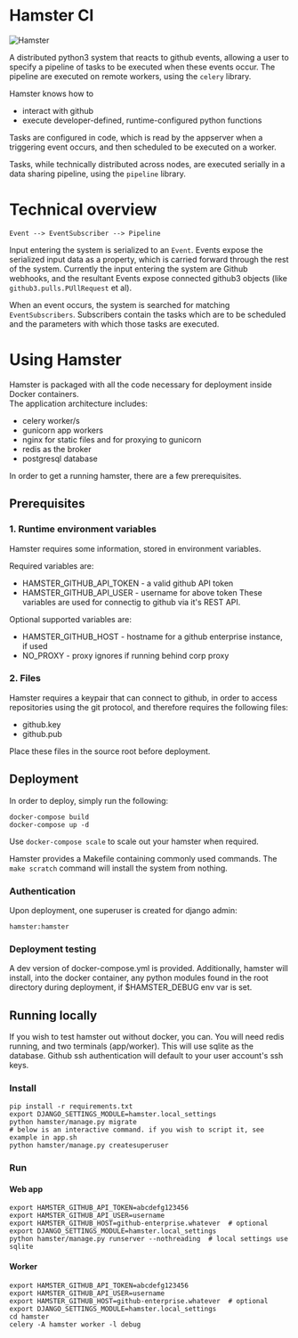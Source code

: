 # Hamster CI
![Hamster](http://i5.glitter-graphics.org/pub/1933/1933385pgqm471nc2.jpg)

A distributed python3 system that reacts to github events, allowing a user to specify a
pipeline of tasks to be executed when these events occur.  The pipeline are executed on 
remote workers, using the `celery` library.

Hamster knows how to 
  - interact with github
  - execute developer-defined, runtime-configured python functions 


Tasks are configured in code, which is read by the appserver when a 
triggering event occurs, and then scheduled to be executed on a worker.


Tasks, while technically distributed across nodes, are executed
serially in a data sharing pipeline, using the `pipeline` library.


# Technical overview

    Event --> EventSubscriber --> Pipeline

Input entering the system is serialized to an `Event`.
Events expose the serialized input data as a property, which 
is carried forward through the rest of the system.  Currently the
input entering the system are Github webhooks, and the resultant Events
expose connected github3 objects (like `github3.pulls.PUllRequest` et al).

When an event occurs, the system is searched for matching `EventSubscribers`.
Subscribers contain the tasks which are to be scheduled and the parameters with which those tasks are executed.  


# Using Hamster
Hamster is packaged with all the code necessary for deployment inside Docker
containers.  
The application architecture includes:

  - celery worker/s
  - gunicorn app workers
  - nginx for static files and for proxying to gunicorn
  - redis as the broker
  - postgresql database

In order to get a running hamster, there are a few prerequisites.

## Prerequisites
### 1. Runtime environment variables
Hamster requires some information, stored in environment variables.

Required variables are:

  - HAMSTER_GITHUB_API_TOKEN - a valid github API token
  - HAMSTER_GITHUB_API_USER - username for above token
These variables are used for connectig to github via it's REST API.

Optional supported variables are:

  - HAMSTER_GITHUB_HOST - hostname for a github enterprise instance, if used
  - NO_PROXY - proxy ignores if running behind corp proxy
  
### 2. Files
Hamster requires a keypair that can connect to github, in order to access
repositories using the git protocol, and therefore requires the following files:

  - github.key
  - github.pub
  
Place these files in the source root before deployment.

## Deployment
In order to deploy, simply run the following:

    docker-compose build
    docker-compose up -d
    
Use `docker-compose scale` to scale out your hamster when required.

Hamster provides a Makefile containing commonly used commands.
The `make scratch` command will install the system from nothing.


### Authentication
Upon deployment, one superuser is created for django admin: 

    hamster:hamster

### Deployment testing
A dev version of docker-compose.yml is provided.  Additionally, hamster
will install, into the docker container, any python modules found in the root 
directory during deployment, if $HAMSTER_DEBUG env var is set.

## Running locally
If you wish to test hamster out without docker, you can.
You will need redis running, and two terminals (app/worker).
This will use sqlite as the database.
Github ssh authentication will default to your user account's ssh keys.

### Install

    pip install -r requirements.txt
    export DJANGO_SETTINGS_MODULE=hamster.local_settings 
    python hamster/manage.py migrate
    # below is an interactive command. if you wish to script it, see example in app.sh
    python hamster/manage.py createsuperuser
    
### Run
#### Web app

    export HAMSTER_GITHUB_API_TOKEN=abcdefg123456
    export HAMSTER_GITHUB_API_USER=username
    export HAMSTER_GITHUB_HOST=github-enterprise.whatever  # optional
    export DJANGO_SETTINGS_MODULE=hamster.local_settings 
    python hamster/manage.py runserver --nothreading  # local settings use sqlite

#### Worker

    export HAMSTER_GITHUB_API_TOKEN=abcdefg123456
    export HAMSTER_GITHUB_API_USER=username
    export HAMSTER_GITHUB_HOST=github-enterprise.whatever  # optional
    export DJANGO_SETTINGS_MODULE=hamster.local_settings 
    cd hamster
    celery -A hamster worker -l debug
    
